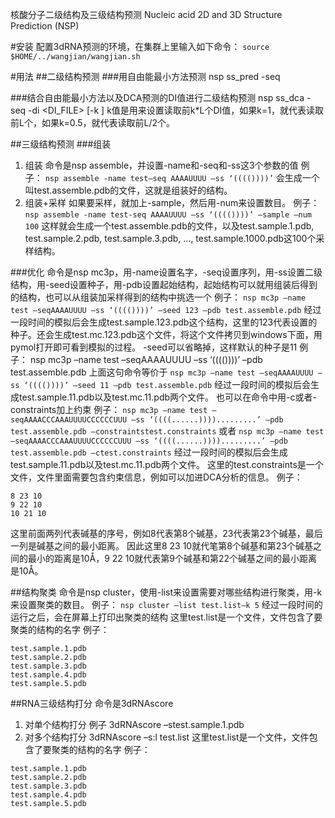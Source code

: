 核酸分子二级结构及三级结构预测
Nucleic acid 2D and 3D Structure Prediction (NSP)

#安装
配置3dRNA预测的环境，在集群上里输入如下命令：
`source $HOME/../wangjian/wangjian.sh`

#用法
##二级结构预测
###用自由能最小方法预测
nsp ss_pred -seq <SEQUENCE>

###结合自由能最小方法以及DCA预测的DI值进行二级结构预测
nsp ss_dca -seq <SEQUENCE> -di <DI_FILE> [-k <K>]
k值是用来设置读取前k*L个DI值，如果k=1，就代表读取前L个，如果k=0.5，就代表读取前L/2个。

##三级结构预测
###组装
1. 组装
命令是nsp assemble，并设置-name和-seq和-ss这3个参数的值
例子：
`nsp assemble -name test–seq AAAAUUUU –ss ‘(((())))’`
会生成一个叫test.assemble.pdb的文件，这就是组装好的结构。
2. 组装+采样
如果要采样，就加上-sample，然后用-num来设置数目。
例子：
`nsp assemble -name test-seq AAAAUUUU –ss ‘(((())))’ –sample –num 100`
这样就会生成一个test.assemble.pdb的文件，以及test.sample.1.pdb, test.sample.2.pdb,
test.sample.3.pdb, ..., test.sample.1000.pdb这100个采样结构。

###优化
命令是nsp mc3p，用-name设置名字，-seq设置序列，用-ss设置二级结构，用-seed设置种子，用-pdb设置起始结构，起始结构可以就用组装后得到的结构，也可以从组装加采样得到的结构中挑选一个
例子：
`nsp mc3p –name test –seqAAAAUUUU –ss ‘(((())))’ –seed 123 –pdb test.assemble.pdb`
经过一段时间的模拟后会生成test.sample.123.pdb这个结构，这里的123代表设置的种子。还会生成test.mc.123.pdb这个文件，将这个文件拷贝到windows下面，用pymol打开即可看到模拟的过程。
-seed可以省略掉，这样默认的种子是11
例子：
nsp mc3p –name test –seqAAAAUUUU –ss ‘(((())))’ –pdb test.assemble.pdb
上面这句命令等价于
`nsp mc3p –name test –seqAAAAUUUU –ss ‘(((())))’ –seed 11 –pdb test.assemble.pdb`
经过一段时间的模拟后会生成test.sample.11.pdb以及test.mc.11.pdb两个文件。
也可以在命令中用-c或者-constraints加上约束
例子：
`nsp mc3p –name test –seqAAAACCCAAAUUUUCCCCCCUUU –ss ‘((((......)))).........’ –pdb test.assemble.pdb –constraintstest.constraints`
或者
`nsp mc3p –name test –seqAAAACCCAAAUUUUCCCCCCUUU –ss ‘((((......)))).........’ –pdb test.assemble.pdb –ctest.constraints`
经过一段时间的模拟后会生成test.sample.11.pdb以及test.mc.11.pdb两个文件。
这里的test.constraints是一个文件，文件里面需要包含约束信息，例如可以加进DCA分析的信息。
例子：
```
8 23 10
9 22 10
10 21 10
```
这里前面两列代表碱基的序号，例如8代表第8个碱基，23代表第23个碱基，最后一列是碱基之间的最小距离。
因此这里8 23 10就代笔第8个碱基和第23个碱基之间的最小的距离是10Å，9 22 10就代表第9个碱基和第22个碱基之间的最小距离是10Å。

##结构聚类
命令是nsp cluster，使用-list来设置需要对哪些结构进行聚类，用-k来设置聚类的数目。
例子：
`nsp cluster –list test.list–k 5`
经过一段时间的运行之后，会在屏幕上打印出聚类的结构
这里test.list是一个文件，文件包含了要聚类的结构的名字
例子：
```
test.sample.1.pdb
test.sample.2.pdb
test.sample.3.pdb
test.sample.4.pdb
test.sample.5.pdb
```
##RNA三级结构打分
命令是3dRNAscore
1. 对单个结构打分
例子
3dRNAscore –stest.sample.1.pdb
2. 对多个结构打分
3dRNAscore –s:l test.list
这里test.list是一个文件，文件包含了要聚类的结构的名字
例子：
```
test.sample.1.pdb
test.sample.2.pdb
test.sample.3.pdb
test.sample.4.pdb
test.sample.5.pdb
```


